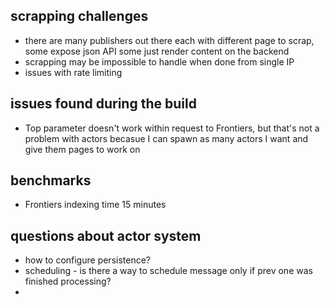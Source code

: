 ## scrapping challenges

- there are many publishers out there each with different page to scrap, some expose json API some just render content on the backend
- scrapping may be impossible to handle when done from single IP
- issues with rate limiting 

## issues found during the build

- Top parameter doesn't work within request to Frontiers, but that's not a problem with actors becasue I can spawn as many actors I want and give them pages to work on

## benchmarks

- Frontiers indexing time 15 minutes

## questions about actor system

- how to configure persistence?
- scheduling - is there a way to schedule message only if prev one was finished processing?
- 
